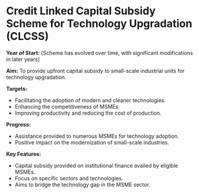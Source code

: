 # Credit Linked Capital Subsidy Scheme for Technology Upgradation (CLCSS)

**Year of Start:** [Scheme has evolved over time, with significant modifications in later years]

**Aim:** To provide upfront capital subsidy to small-scale industrial units for technology upgradation.

**Targets:**
* Facilitating the adoption of modern and cleaner technologies.
* Enhancing the competitiveness of MSMEs.
* Improving productivity and reducing the cost of production.

**Progress:**
* Assistance provided to numerous MSMEs for technology adoption.
* Positive impact on the modernization of small-scale industries.

**Key Features:**
* Capital subsidy provided on institutional finance availed by eligible MSMEs.
* Focus on specific sectors and technologies.
* Aims to bridge the technology gap in the MSME sector.